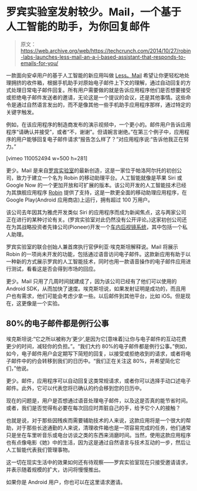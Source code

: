 # 罗宾实验室发射较少。Mail，一个基于人工智能的助手，为你回复邮件 

> 原文：<https://web.archive.org/web/https://techcrunch.com/2014/10/27/robin-labs-launches-less-mail-an-a-i-based-assistant-that-responds-to-emails-for-you/>

一款面向安卓用户的基于人工智能的新应用叫做 [Less。Mail](https://web.archive.org/web/20221007071244/http://robingets.me/lessmail/) 希望让你更轻松地处理拥挤的收件箱，根据手机助手对原始电子邮件上下文的理解，通过自动回复的方式处理日常电子邮件回复。所有用户需要做的就是告诉应用程序他们是否想要接受或拒绝电子邮件发送者的邀请，无论这是一个提议的会议，还是其他事情。这些命令是通过自然语言发出的，而不是像其他一些手机助手应用程序那样，通过特定的关键字触发。

例如，在该应用程序的制造商发布的演示视频中，一个更小的。邮件用户告诉应用程序“请确认并接受”，或者“不，谢谢”。但请婉言谢绝。”在第三个例子中，应用程序的用户能够回复电子邮件请求“报告怎么样了？”对应用程序说:“告诉他我正在努力。”

[vimeo 110052494 w=500 h=281]

更少。Mail 是来自[罗宾实验室](https://web.archive.org/web/20221007071244/http://www.crunchbase.com/organization/robin-labs)的最新创造，这是一家位于帕洛阿尔托的初创公司，致力于建立一个名为 Robin 的移动助理平台。人工智能就像是苹果 Siri 或 Google Now 的一个更加开放和可扩展的版本。该公司开发的人工智能技术已经为其旗舰应用程序 [Robin](https://web.archive.org/web/20221007071244/https://play.google.com/store/apps/details?id=com.magnifis.parking&ref=robinweb) 提供了支持，这是一款更全面的移动助理应用程序，在 Google Play(Android 应用商店)上运行，拥有超过 100 万用户。

该公司去年因其为雅虎开发类似 Siri 的应用程序而成为新闻焦点，这与两家公司正在进行的某种讨论有关。(罗宾实验室对此仍然没有公开评论。)这家初创公司还在为其战略投资者先锋公司(Pioneer)开发一个[车内后视镜系统](https://web.archive.org/web/20221007071244/https://beta.techcrunch.com/2014/01/09/robin-labs-builds-a-rear-view-mirror-personal-assistant-for-new-strategic-investor-pioneer/)，其中包括一个私人助理。

罗宾实验室的联合创始人兼首席执行官伊利亚·埃克斯坦解释说。Mail 将展示 Robin 的一项尚未开发的功能，包括通过语音访问电子邮件。这款新应用有助于以一种新的方式展示罗宾的人工智能技术，同时也用一款语音操作的电子邮件应用进行测试，看看这是否会得到市场的回应。

更少。Mail 只用了几周时间就建成了，因为该公司已经有了他们可以使用的 Android SDK，从而加快了速度。埃克斯坦说，如果发射证明是成功的，而且用户也有需求，他们可能会考虑少拿一些。以后邮件到其他平台，比如 iOS。但是现在，这更像是一个实验。

## 80%的电子邮件都是例行公事

埃克斯坦说:“它之所以被称为‘更少’,是因为它[意味着]让你与电子邮件的互动花费更少的时间，减轻你的负担。”。“我们大约 80%的电子邮件都是例行公事。”例如，如今，电子邮件用户会定期写下简短的回复，以接受或拒绝收到的请求，或者将电子邮件中的约会转移到我们的日历中。“我们正在关注这 80%，并希望简化它们，”他说。

更少。邮件，应用程序可以自动回复这类常规请求，或者你可以选择手动口述电子邮件。此外，它可以代表您将已确认的约会移到您的日历中。

现在的问题是，用户是否想通过语音处理电子邮件，以及这是否真的能节省时间。或者，我们是否觉得有必要在每次回应时弄脏自己的手，给予它个人的接触？

也就是说，对于那些因残疾而需要辅助技术的人来说，这款应用将是一个很大的帮助，对于那些长途通勤的人来说，清理收件箱也是一项容易完成的任务，他们通常只是坐在车里听音乐或电台访谈之类的东西来消磨时间。当然，使用这款应用程序也有点像电影《她》中的生活，因为这是通过自然语言与技术互动的一步，然后让人工智能代表我们管理事物。

这一切在现实生活中的效果如何还有待观察——罗宾实验室现在只接受邀请请求，并表示随着规模的扩大，访问将慢慢推出。

如果你是 Android 用户，你也可以在这里请求邀请。